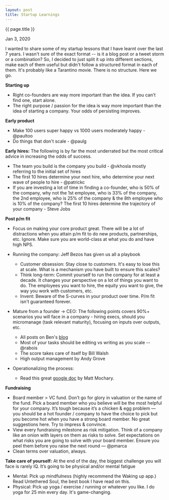```yaml
---
layout: post
title: Startup Learnings 
---
```


{{ page.title }}

Jan 3, 2020

I wanted to share some of my startup lessons that I have learnt over the last 7 years. I wasn't sure of the exact format -- is it a blog post or a tweet storm or a combination? So, I decided to just split it up into different sections, make each of them useful but didn't follow a structured format in each of them. It's probably like a Tarantino movie. There is no structure. Here we go. 

**Starting up**   
- Right co-founders are way more important than the idea. If you can't find one, start alone. 
- The right purpose / passion for the idea is way more important than the idea of starting a company. Your odds of persisting improves. 

**Early product**
- Make 100 users super happy vs 1000 users moderately happy - @paultoo
- Do things that don't scale - @paulg

**Early hires:** The following is by far the most underrated but the most critical advice in increasing the odds of success.
- The team you build is the company you build - @vkhosla mostly referring to the initial set of hires
- The first 10 hires determine your next hire, who determine your next wave of people to hire - @patrickc
- If you are investing a lot of time in finding a co-founder, who is 50% of the company, why not the 1st employee, who is 33% of the company, the 2nd employee, who is 25% of the company & the 8th employee who is 10% of the company? The first 10 hires determine the trajectory of your company - Steve Jobs 

**Post p/m fit**
- Focus on making your core product great. There will be a lot of distractions when you attain p/m fit to do new products, partnerships, etc. Ignore. Make sure you are world-class at what you do and have high NPS. 
- Running the company: Jeff Bezos has given us all a playbook
	- Customer obsession: Stay close to customers. It's easy to lose this at scale. What is a mechanism you have built to ensure this scales? 
	- Think long-term: Commit yourself to run the company for at least a decade. It changes your perspective on a lot of things you want to do. The employees you want to hire, the equity you want to give, the way you work with customers, etc. 
	- Invent: Beware of the S-curves in your product over time. P/m fit isn't guaranteed forever. 
- Mature from a founder -> CEO: The following points covers 90%+ scenarios you will face in a company - hiring execs, should you micromanage (task relevant maturity), focusing on inputs over outputs, etc. 
	- All posts on Ben's [blog](https://a16z.com/author/ben-horowitz/)
	- Most of your tasks should be editing vs writing as you scale -- @rabois
	- The score takes care of itself by Bill Walsh
	- High output management by Andy Grove
	 
- Operationalizing the process: 
	- Read this great [google doc](https://docs.google.com/document/d/1ZJZbv4J6FZ8Dnb0JuMhJxTnwl-dwqx5xl0s65DE3wO8/edit#) by Matt Mochary. 

**Fundraising**
- Board member > VC fund. Don’t go for glory in valuation or the name of the fund. Pick a board member who you believe will be the most helpful for your company. It’s tough because it’s a chicken & egg problem — you should be a hot founder / company to have the choice to pick but you become hot when you have a strong board member. No great suggestions here. Try to impress & convince. 
- View every fundraising milestone as risk mitigation. Think of a company like an onion with layers on them as risks to solve. Set expectations on what risks you are going to solve with your board member. Ensure you peel them before you raise the next round — @pmarca 
- Clean terms over valuation, always.

**Take care of yourself:** At the end of the day, the biggest challenge you will face is rarely IQ. It’s going to be physical and/or mental fatigue
- Mental: Pick up mindfulness (highly recommend the Waking up app.) Read Untethered Soul, the best book I have read on this. 
- Physical: Pick up yoga / exercise / running or whatever you like. I do yoga for 25 min every day. It's game-changing.  

